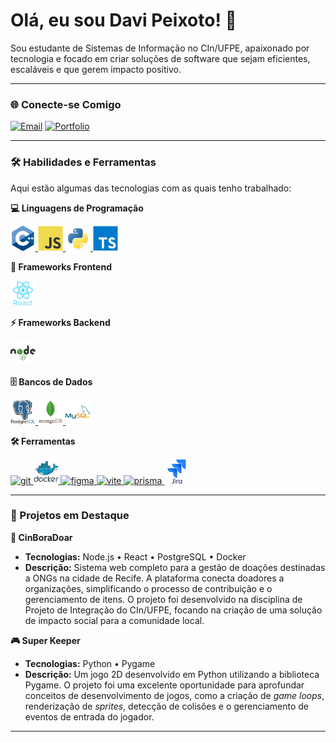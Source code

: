 # Olá, eu sou Davi Peixoto! 👋

Sou estudante de Sistemas de Informação no CIn/UFPE, apaixonado por tecnologia e focado em criar soluções de software que sejam eficientes, escaláveis e que gerem impacto positivo.

---

### 🌐 Conecte-se Comigo
[![Email](https://img.shields.io/badge/Email-D14836?style=for-the-badge&logo=gmail&logoColor=white)](mailto:davipffalcao@gmail.com)
[![Portfolio](https://img.shields.io/badge/Portfolio-000000?style=for-the-badge&logo=About.me&logoColor=white)]([COLOQUE_SEU_LINK_DO_PORTFOLIO_AQUI])

---

### 🛠️ Habilidades e Ferramentas

Aqui estão algumas das tecnologias com as quais tenho trabalhado:

**💻 Linguagens de Programação**
<p align="left">
  <a href="https://www.cplusplus.com/" target="_blank" rel="noreferrer">
    <img src="https://raw.githubusercontent.com/devicons/devicon/master/icons/cplusplus/cplusplus-original.svg" alt="cplusplus" width="40" height="40"/>
  </a>
  <a href="https://developer.mozilla.org/en-US/docs/Web/JavaScript" target="_blank" rel="noreferrer">
    <img src="https://raw.githubusercontent.com/devicons/devicon/master/icons/javascript/javascript-original.svg" alt="javascript" width="40" height="40"/>
  </a>
  <a href="https://www.python.org" target="_blank" rel="noreferrer">
    <img src="https://raw.githubusercontent.com/devicons/devicon/master/icons/python/python-original.svg" alt="python" width="40" height="40"/>
  </a>
  <a href="https://www.typescriptlang.org/" target="_blank" rel="noreferrer">
    <img src="https://raw.githubusercontent.com/devicons/devicon/master/icons/typescript/typescript-original.svg" alt="typescript" width="40" height="40"/>
  </a>
</p>

**🚀 Frameworks Frontend**
<p align="left">
  <a href="https://reactjs.org/" target="_blank" rel="noreferrer">
    <img src="https://raw.githubusercontent.com/devicons/devicon/master/icons/react/react-original-wordmark.svg" alt="react" width="40" height="40"/>
  </a>
</p>

**⚡ Frameworks Backend**
<p align="left">
  <a href="https://nodejs.org" target="_blank" rel="noreferrer">
    <img src="https://raw.githubusercontent.com/devicons/devicon/master/icons/nodejs/nodejs-original-wordmark.svg" alt="nodejs" width="40" height="40"/>
  </a>
</p>

**🗄️ Bancos de Dados**
<p align="left">
  <a href="https://www.postgresql.org" target="_blank" rel="noreferrer">
    <img src="https://raw.githubusercontent.com/devicons/devicon/master/icons/postgresql/postgresql-original-wordmark.svg" alt="postgresql" width="40" height="40"/>
  </a>
  <a href="https://www.mongodb.com/" target="_blank" rel="noreferrer">
    <img src="https://raw.githubusercontent.com/devicons/devicon/master/icons/mongodb/mongodb-original-wordmark.svg" alt="mongodb" width="40" height="40"/>
  </a>
  <a href="https://www.mysql.com/" target="_blank" rel="noreferrer">
    <img src="https://raw.githubusercontent.com/devicons/devicon/master/icons/mysql/mysql-original-wordmark.svg" alt="mysql" width="40" height="40"/>
  </a>
</p>

**🛠️ Ferramentas**
<p align="left">
  <a href="https://git-scm.com/" target="_blank" rel="noreferrer">
    <img src="https://www.vectorlogo.zone/logos/git-scm/git-scm-icon.svg" alt="git" width="40" height="40"/>
  </a>
  <a href="https://www.docker.com/" target="_blank" rel="noreferrer">
    <img src="https://raw.githubusercontent.com/devicons/devicon/master/icons/docker/docker-original-wordmark.svg" alt="docker" width="40" height="40"/>
  </a>
  <a href="https://www.figma.com/" target="_blank" rel="noreferrer">
    <img src="https://www.vectorlogo.zone/logos/figma/figma-icon.svg" alt="figma" width="40" height="40"/>
  </a>
  <a href="https://vitejs.dev/" target="_blank" rel="noreferrer">
    <img src="https://cdn.jsdelivr.net/gh/devicons/devicon/icons/vitejs/vitejs-original.svg" alt="vite" width="40" height="40"/>
  </a>
   <a href="https://www.prisma.io/" target="_blank" rel="noreferrer">
    <img src="https://cdn.jsdelivr.net/gh/devicons/devicon/icons/prisma/prisma-original.svg" alt="prisma" width="40" height="40"/>
  </a>
  <a href="https://www.atlassian.com/software/jira" target="_blank" rel="noreferrer">
    <img src="https://raw.githubusercontent.com/devicons/devicon/master/icons/jira/jira-original-wordmark.svg" alt="jira" width="40" height="40"/>
  </a>
</p>

---

### 🎯 Projetos em Destaque

**🚀 CinBoraDoar**

* **Tecnologias:** Node.js • React • PostgreSQL • Docker
* **Descrição:** Sistema web completo para a gestão de doações destinadas a ONGs na cidade de Recife. A plataforma conecta doadores a organizações, simplificando o processo de contribuição e o gerenciamento de itens. O projeto foi desenvolvido na disciplina de Projeto de Integração do CIn/UFPE, focando na criação de uma solução de impacto social para a comunidade local.

**🎮 Super Keeper**

* **Tecnologias:** Python • Pygame
* **Descrição:** Um jogo 2D desenvolvido em Python utilizando a biblioteca Pygame. O projeto foi uma excelente oportunidade para aprofundar conceitos de desenvolvimento de jogos, como a criação de *game loops*, renderização de *sprites*, detecção de colisões e o gerenciamento de eventos de entrada do jogador.

---
